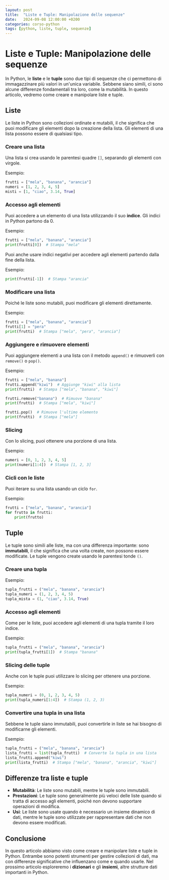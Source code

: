 ```yaml
---
layout: post
title:  "Liste e Tuple: Manipolazione delle sequenze"
date:   2024-09-08 12:00:00 +0200
categories: corso-python
tags: [python, liste, tuple, sequenze]
---
```


# Liste e Tuple: Manipolazione delle sequenze

In Python, le **liste** e le **tuple** sono due tipi di sequenze che ci permettono di immagazzinare più valori in un'unica variabile. Sebbene siano simili, ci sono alcune differenze fondamentali tra loro, come la mutabilità. In questo articolo, vedremo come creare e manipolare liste e tuple.

## Liste

Le liste in Python sono collezioni ordinate e mutabili, il che significa che puoi modificare gli elementi dopo la creazione della lista. Gli elementi di una lista possono essere di qualsiasi tipo.

### Creare una lista

Una lista si crea usando le parentesi quadre `[]`, separando gli elementi con virgole.

Esempio:
```python
frutti = ["mela", "banana", "arancia"]
numeri = [1, 2, 3, 4, 5]
misti = [1, "ciao", 3.14, True]
```

### Accesso agli elementi

Puoi accedere a un elemento di una lista utilizzando il suo **indice**. Gli indici in Python partono da 0.

Esempio:
```python
frutti = ["mela", "banana", "arancia"]
print(frutti[0])  # Stampa "mela"
```

Puoi anche usare indici negativi per accedere agli elementi partendo dalla fine della lista.

Esempio:
```python
print(frutti[-1])  # Stampa "arancia"
```

### Modificare una lista

Poiché le liste sono mutabili, puoi modificare gli elementi direttamente.

Esempio:
```python
frutti = ["mela", "banana", "arancia"]
frutti[1] = "pera"
print(frutti)  # Stampa ["mela", "pera", "arancia"]
```

### Aggiungere e rimuovere elementi

Puoi aggiungere elementi a una lista con il metodo `append()` e rimuoverli con `remove()` o `pop()`.

Esempio:
```python
frutti = ["mela", "banana"]
frutti.append("kiwi")  # Aggiunge "kiwi" alla lista
print(frutti)  # Stampa ["mela", "banana", "kiwi"]

frutti.remove("banana")  # Rimuove "banana"
print(frutti)  # Stampa ["mela", "kiwi"]

frutti.pop()  # Rimuove l'ultimo elemento
print(frutti)  # Stampa ["mela"]
```

### Slicing

Con lo slicing, puoi ottenere una porzione di una lista.

Esempio:
```python
numeri = [0, 1, 2, 3, 4, 5]
print(numeri[1:4])  # Stampa [1, 2, 3]
```

### Cicli con le liste

Puoi iterare su una lista usando un ciclo `for`.

Esempio:
```python
frutti = ["mela", "banana", "arancia"]
for frutto in frutti:
    print(frutto)
```

## Tuple

Le tuple sono simili alle liste, ma con una differenza importante: sono **immutabili**, il che significa che una volta create, non possono essere modificate. Le tuple vengono create usando le parentesi tonde `()`.

### Creare una tupla

Esempio:
```python
tupla_frutti = ("mela", "banana", "arancia")
tupla_numeri = (1, 2, 3, 4, 5)
tupla_mista = (1, "ciao", 3.14, True)
```

### Accesso agli elementi

Come per le liste, puoi accedere agli elementi di una tupla tramite il loro indice.

Esempio:
```python
tupla_frutti = ("mela", "banana", "arancia")
print(tupla_frutti[1])  # Stampa "banana"
```

### Slicing delle tuple

Anche con le tuple puoi utilizzare lo slicing per ottenere una porzione.

Esempio:
```python
tupla_numeri = (0, 1, 2, 3, 4, 5)
print(tupla_numeri[1:4])  # Stampa (1, 2, 3)
```

### Convertire una tupla in una lista

Sebbene le tuple siano immutabili, puoi convertirle in liste se hai bisogno di modificarne gli elementi.

Esempio:
```python
tupla_frutti = ("mela", "banana", "arancia")
lista_frutti = list(tupla_frutti)  # Converte la tupla in una lista
lista_frutti.append("kiwi")
print(lista_frutti)  # Stampa ["mela", "banana", "arancia", "kiwi"]
```

## Differenze tra liste e tuple

- **Mutabilità**: Le liste sono mutabili, mentre le tuple sono immutabili.
- **Prestazioni**: Le tuple sono generalmente più veloci delle liste quando si tratta di accesso agli elementi, poiché non devono supportare operazioni di modifica.
- **Usi**: Le liste sono usate quando è necessario un insieme dinamico di dati, mentre le tuple sono utilizzate per rappresentare dati che non devono essere modificati.

## Conclusione

In questo articolo abbiamo visto come creare e manipolare liste e tuple in Python. Entrambe sono potenti strumenti per gestire collezioni di dati, ma con differenze significative che influenzano come e quando usarle. Nel prossimo articolo esploreremo i **dizionari** e gli **insiemi**, altre strutture dati importanti in Python.
